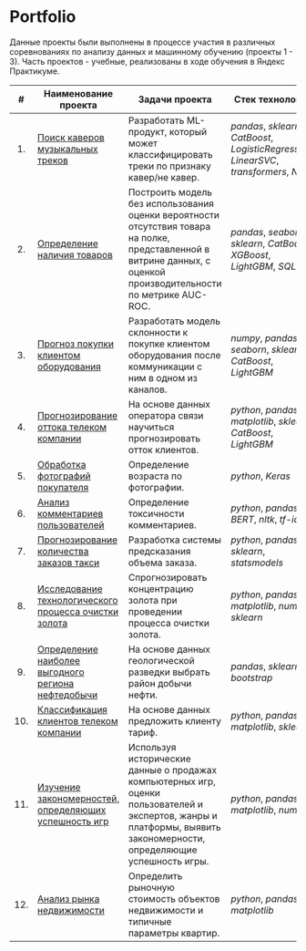 # Portfolio

Данные проекты были выполнены в процессе участия в различных соревнованиях по анализу данных и машинному обучению (проекты 1 - 3). 
Часть проектов - учебные, реализованы в ходе обучения в Яндекс Практикуме.

|**#**| **Наименование проекта** | **Задачи проекта** | **Стек технологий** |
|:---:|--------------------------|--------------|---------------------|
| 1.| [Поиск каверов музыкальных треков](https://github.com/OlgaVish/Portfolio/tree/main/Search_for_cover_tracks) | Разработать ML-продукт, который может классифицировать треки по признаку кавер/не кавер. | _pandas_, _sklearn_, _CatBoost_, _LogisticRegression_, _LinearSVC_, _transformers_, _NLP_ |
| 2.| [Определение наличия товаров]() | Построить модель без использования оценки вероятности отсутствия товара на полке, представленной в витрине данных, с оценкой производительности по метрике AUC-ROC. | _pandas_, _seaborn_, _sklearn_, _CatBoost_, _XGBoost_, _LightGBM_, _SQL_ |
| 3.| [Прогноз покупки клиентом оборудования]() | Разработать модель склонности к покупке клиентом оборудования после коммуникации с ним в одном из каналов. | _numpy_, _pandas_, _seaborn_, _sklearn_, _CatBoost_, _LightGBM_ |
| 4.| [Прогнозирование оттока телеком компании]() | На основе данных оператора связи научиться прогнозировать отток клиентов. | _python_, _pandas_, _matplotlib_, _sklearn_, _CatBoost_, _LightGBM_ |
| 5.| [Обработка фотографий покупателя]() | Определение возраста по фотографии. | _python_, _Keras_ |
| 6.| [Анализ комментариев пользователей]() | Определение токсичности комментариев. | _python_, _pandas_, _BERT_, _nltk_, _tf-idf_ |
| 7.| [Прогнозирование количества заказов такси]() | Разработка системы предсказания объема заказа. | _python_, _pandas_, _sklearn_, _statsmodels_ |
| 8.| [Исследование технологического процесса очистки золота]() | Спрогнозировать концентрацию золота при проведении процесса очистки золота. | _python_, _pandas_, _matplotlib_, _numpy_, _sklearn_ |
| 9.| [Определение наиболее выгодного региона нефтедобычи](https://github.com/OlgaVish/Portfolio/tree/main/Choose_location_for_well) | На основе данных геологической разведки выбрать район добычи нефти. | _pandas_, _sklearn_, _bootstrap_ |
| 10.| [Классификация клиентов телеком компании](https://github.com/OlgaVish/Portfolio/tree/main/Tariff_recommendation) | На основе данных предложить клиенту тариф. | _python_, _pandas_, _matplotlib_, _sklearn_ |
| 11.| [Изучение закономерностей, определяющих успешность игр](https://github.com/OlgaVish/Portfolio/tree/main/Search_for_patterns_of_game_success) | Используя исторические данные о продажах компьютерных игр, оценки пользователей и экспертов, жанры и платформы, выявить закономерности, определяющие успешность игры. | _python_, _pandas_, _matplotlib_, _numpy_ |
| 12.| [Анализ рынка недвижимости](https://github.com/OlgaVish/Portfolio/tree/main/Research_of_apartment_sales_data) | Определить рыночную стоимость объектов недвижимости и типичные параметры квартир. | _python_, _pandas_, _matplotlib_|


